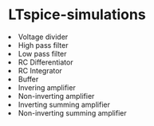 # LTspice-simulations

<li>Voltage divider</li>
<li>High pass filter</li>
<li>Low pass filter</li>
<li>RC Differentiator</li>
<li>RC Integrator</li>
<li>Buffer</li>
<li>Invering amplifier</li>
<li>Non-inverting amplifier</li>
<li>Inverting summing amplifier</li>
<li>Non-inverting summing amplifier</li>
